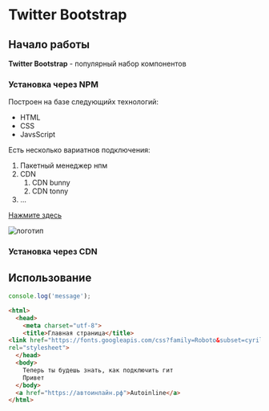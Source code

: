 # Twitter Bootstrap

## Начало работы
**Twitter Bootstrap** - популярный набор компонентов
### Установка через NPM
Построен на базе следующийх технологий:
* HTML
* CSS
* JavsScript

Есть несколько вариатнов подключения:
1. Пакетный менеджер нпм
1. СDN
    1. CDN bunny
    3. CDN tonny
1. ...

[Нажмите здесь](https://cab.dev1.автоинлайн.рф/profile/login/)

![логотип]()

### Установка через CDN

## Использование

```javascript
console.log('message');
```

```html
<html>
  <head>
    <meta charset="utf-8">
    <title>Главная страница</title>
<link href="https://fonts.googleapis.com/css?family=Roboto&subset=cyrillic"
rel="stylesheet">
  </head>
  <body>
    Теперь ты будешь знать, как подключить гит
    Привет
  </body>
  <a href="https://автоинлайн.рф">Autoinline</a> 
</html>
```